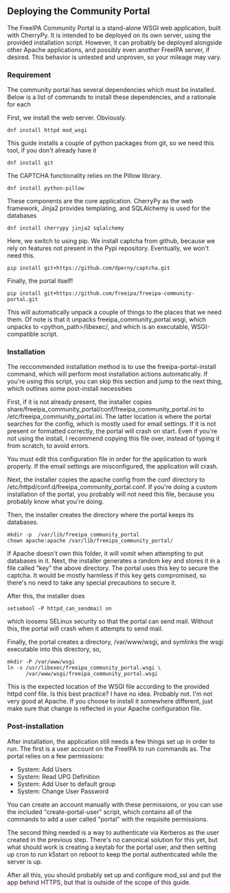## Deploying the Community Portal

The FreeIPA Community Portal is a stand-alone WSGI web application, built with 
CherryPy. It is intended to be deployed on its own server, using the provided
installation script. However, it can probably be deployed alongside other 
Apache applications, and possibly even another FreeIPA server, if desired. This
behavior is untested and unproven, so your mileage may vary.

### Requirement

The community portal has several dependencies which must be installed. Below
is a list of commands to install these dependencies, and a rationale for each

First, we install the web server. Obviously.

    dnf install httpd mod_wsgi

This guide installs a couple of python packages from git, so we need this tool,
if you don't already have it

    dnf install git 

The CAPTCHA functionality relies on the Pillow library.

    dnf install python-pillow

These components are the core application. CherryPy as the web framework, 
Jinja2 provides templating, and SQLAlchemy is used for the databases

    dnf install cherrypy jinja2 sqlalchemy

Here, we switch to using pip. We install captcha from github, because we rely
on features not present in the Pypi repository. Eventually, we won't need this.

    pip install git+https://github.com/dperny/captcha.git

Finally, the portal itself! 

    pip install git+https://github.com/freeipa/freeipa-community-portal.git

This will automatically unpack a couple of things to the places that we need 
them. Of note is that it unpacks freeipa_community_portal.wsgi, which unpacks 
to <python_path>/libexec/, and which is an executable, WSGI-compatible script.

### Installation

The reccommended installation method is to use the freeipa-portal-install 
command, which will perform most installation actions automatically. If you're
using this script, you can skip this section and jump to the next thing, which
outlines some post-install necessities

First, if it is not already present, the installer copies 
share/freeipa_community_portal/conf/freeipa_community_portal.ini to 
/etc/freeipa_community_portal.ini. The latter location is where the portal 
searches for the config, which is mostly used for email settings. If it is not
present or formatted correctly, the portal will crash on start. Even if you're
not using the install, I recommend copying this file over, instead of typing
it from scratch, to avoid errors.

You must edit this configuration file in order for the application to work 
properly. If the email settings are misconfigured, the application will crash.

Next, the installer copies the apache config from the conf directory to 
/etc/httpd/conf.d/freeipa_community_portal.conf. If you're doing a custom 
installation of the portal, you probably will not need this file, because you
probably know what you're doing.

Then, the installer creates the directory where the portal keeps its databases.

    mkdir -p  /var/lib/freeipa_community_portal
    chown apache:apache /var/lib/freeipa_community_portal/

If Apache doesn't own this folder, it will vomit when attempting to put 
databases in it. Next, the installer generates a random key and stores it in a 
file called "key" the above directory. The portal uses this key to secure the 
captcha. It would be mostly harmless if this key gets compromised, so there's 
no need to take any special precautions to secure it.

After this, the installer does

    setsebool -P httpd_can_sendmail on

which loosens SELinux security so that the portal can send mail. Without this,
the portal will crash when it attempts to send mail.

Finally, the portal creates a directory, /var/www/wsgi, and symlinks the wsgi
executable into this directory, so,

    mkdir -P /var/www/wsgi
    ln -s /usr/libexec/freeipa_community_portal.wsgi \
          /var/www/wsgi/freeipa_community_portal.wsgi

This is the expected location of the WSGI file according to the provided httpd
conf file. Is this best practice? I have no idea. Probably not. I'm not very
good at Apache. If you choose to install it somewhere different, just make sure
that change is reflected in your Apache configuration file.

### Post-installation

After installation, the application still needs a few things set up in order to
run. The first is a user account on the FreeIPA to run commands as. The portal
relies on a few permissions:

- System: Add Users
- System: Read UPG Definition
- System: Add User to default group
- System: Change User Password

You can create an account manually with these permissions, or you can use the
included "create-portal-user" script, which contains all of the commands to 
add a user called "portal" with the requisite permissions.

The second thing needed is a way to authenticate via Kerberos as the user 
created in the previous step. There's no canonical solution for this yet, but 
what should work is creating a keytab for the portal user, and then setting up
cron to run k5start on reboot to keep the portal authenticated while the server
is up. 

After all this, you should probably set up and configure mod_ssl and put the 
app behind HTTPS, but that is outside of the scope of this guide. 

